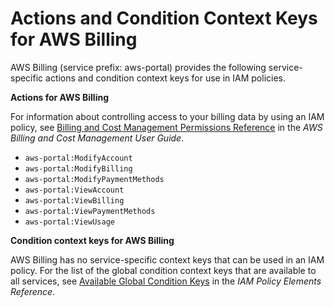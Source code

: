 # Actions and Condition Context Keys for AWS Billing<a name="list_aws-portal"></a>

AWS Billing \(service prefix: aws\-portal\) provides the following service\-specific actions and condition context keys for use in IAM policies\.

**Actions for AWS Billing**

For information about controlling access to your billing data by using an IAM policy, see [Billing and Cost Management Permissions Reference](http://docs.aws.amazon.com/awsaccountbilling/latest/aboutv2/billing-permissions-ref.html) in the *AWS Billing and Cost Management User Guide*\.
+ `aws-portal:ModifyAccount`
+ `aws-portal:ModifyBilling`
+ `aws-portal:ModifyPaymentMethods`
+ `aws-portal:ViewAccount`
+ `aws-portal:ViewBilling`
+ `aws-portal:ViewPaymentMethods`
+ `aws-portal:ViewUsage`

**Condition context keys for AWS Billing**

AWS Billing has no service\-specific context keys that can be used in an IAM policy\. For the list of the global condition context keys that are available to all services, see [Available Global Condition Keys](reference_policies_condition-keys.md#AvailableKeys) in the *IAM Policy Elements Reference*\.